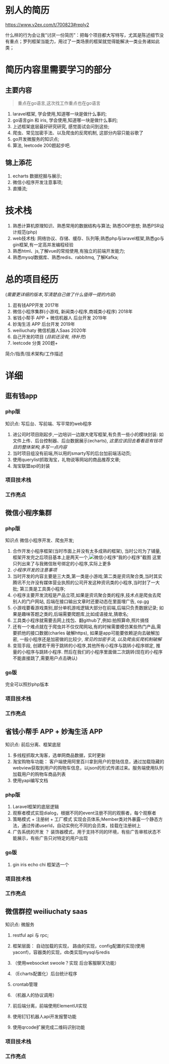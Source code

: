 # 别人的简历
https://www.v2ex.com/t/700823#reply2

什么样的行为会让我”讨厌一份简历”：把每个项目都大写特写，尤其是陈述细节没有重点；罗列框架当能力，用过了一类场景的框架就觉得能解决一类业务诸如此类；


# 简历内容里需要学习的部分
## 主要内容
> 重点在go语言,这次找工作重点也在go语言
1. laravel框架, 学会使用,知道哪一块是做什么事的;
2. go语言gin 和 iris, 学会使用,知道哪一块是做什么事的;
3. 上述框架底层最好研究研究, 感觉面试会问到这些;
4. 爬虫、常见加密手法、以及爬虫的反爬机制, 这部分内容只能谷歌了
5. go开发微服务的知识点;
6. 算法, leetcode 200题起步吧.

## 锦上添花
1. echarts 数据挖掘与展示;
2. 微信小程序开发注意事项;
3. 直播流;

# 技术栈
1. 熟悉计算机原理知识、熟悉常用的数据结构与算法; 熟悉OOP思想; 熟悉PSR设计规范(php)
2. web技术栈: 网络协议、存储、缓存、队列等;熟悉php与laravel框架,熟悉go与gin框架,有一定高并发编程经验
3. 熟悉html、js,了解vue的常规使用,有独立的前端开发能力;
4. 熟悉mysql数据库、熟悉redis、rabbitmq, 了解Kafka;

# 总的项目经历 
(*需要更详细的版本,写清楚自己做了什么值得一提的内容*)
1. 逛有钱APP开发 2017年
2. 微信小程序集群(小游戏, 新闻类小程序,商城类小程序) 2018年
3. 省钱小帮手 APP + 微信机器人 后台开发 2019年
4. 妙淘生活 APP 后台开发 2019年
5. weiliuchaty 微信机器人Saas 2020年
6. 自己开发的项目 (*目前还没有, 待补充*)
7. leetcode 分类 200题+


简介/指责/技术架构/工作描述


# 详细
## 逛有钱app
### php版
知识点: 写后台、写前端、写平常的web程序

1. 进公司时项目刚起步,一边培训一边跟大佬写框架,有负责一些小的模块封装: 如 文件上传、后台控制器、后台数据展示(echarts), *这里应该回去看看逛有钱项目的整体架构,多写一点内容*
2. 当时项目组没有前端,所以用的smarty写的后台加前端活动页;
3. 使用querylist抓取淘宝，礼物说等网站的商品推荐文章;
4. 淘宝联盟api的封装

### 项目技术栈

### 工作亮点


## 微信小程序集群
### php版
知识点 微信小程序开发、爬虫开发;

1. 合作开发小程序框架(当时市面上并没有太多成熟的框架), 当时公司为了铺量, 框架开发完之后项目基本上是两天一个,![微信小程序“我的小程序”截图](./images/xiaochengxu.jpg) 这里只列出来了与我微信账号绑定的小程序,实际上更多
2. *小程序开发的注意事项*
3. 当时开发的内容主要是三大类,第一类是小游戏;第二类是资讯聚合类,当时其实腾讯不允许没有媒体营业执照的公司开发这种资讯类的小程序,当时封了一大批; 第三类是工具类小程序;
4. 小程序主要开发流程是产品立项,如果是资讯聚合类的程序,技术点是爬虫去爬别人的门户网站, 后端在接口输出文章时还要动态在里面埋广告, op.gg
5. 小游戏要看游戏类别,部分单机游戏逻辑大部分在前端,后端只负责数据记录; 如果是趣味答题之类的,后端需要爬题库,比如成语接龙,猜歌名;
6. 工具类小程序就需要去网上找包、翻github了,例如:拍照算命,照片搞怪
7. 还有一个难点就在于爬虫并不仅仅爬网站,有的时候需要模仿某些热门产品,需要抓他的接口数据(charles 破解https), 如果是app可能要依赖逆向去破解加密, 一般小程序还是加密做的比较少, *常见的加密手法, 以及爬虫反爬机制破解*
8. 变现手段, 创建若干用于跳转的小程序,其他所有小程序与跳转小程序绑定, 推量的小程序与跳转小程序. 然后在我们的小程序里面做二次跳转(现在的小程序不能直接跳了,需要用户点击确认)

### go版
完全可以照抄php版本

### 项目技术栈

### 工作亮点



## 省钱小帮手 APP + 妙淘生活 APP
知识点: 前后分离、框架底层

1. 多线程抓取大淘客，选单网商品数据，实时更新
2. 淘宝购物车功能： 客户端使用阿里百川拿到用户的登陆信息，通过加载隐藏的webview获取到用户的购物车信息，以json的形式传递过来。服务端使用队列加载用户的购物车商品列表
3. 使用yapi编写文档

### php版
1. Laravel框架的底层逻辑
2. 观察者模式实现dialog，根据不同的event注册不同的观察者，每个观察者
3. 策略模式 + 注册树  + 工厂模式 实现会员体系;Member类对外暴露一个静态方法，通过传递userId，自动实例化不同的会员类，挂载在注册树上
4. 广告系统的开发 ？ 装饰器模式，用于支持不同的环境，有些广告审核状态不能展示，有些广告只对特定的用户出现

### go版
1. gin iris echo chi 框架选一个


### 项目技术栈

### 工作亮点


## 微信群控 weiliuchaty saas
知识点: 微服务
1. restful api 与 rpc;

2. 框架层面： 自动加载的实现， 路由的实现，config配置的实现(使用yaconf)，容器类的实现，db类实现mysql与redis

3. （使用websocket swoole？实现 后台客服聊天功能）
4. （Echarts配置化）后台统计程序
5. crontab管理
6. （机器人的协议调用）
7. 前后端分离，前端使用ElementUI实现
8. 使用钉钉机器人api开发报警功能
9. 使用qrcode扩展完成二维码识别功能

### 项目技术栈

### 工作亮点




